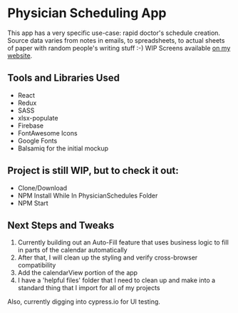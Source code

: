 # Physician Scheduling App

This app has a very specific use-case: rapid doctor's schedule creation. Source data varies from notes in emails, to spreadsheets, to actual sheets of paper with random people's writing stuff :-) WIP Screens available [on my website](http://videlsmith.com/). 

## Tools and Libraries Used
* React
* Redux
* SASS
* xlsx-populate
* Firebase
* FontAwesome Icons
* Google Fonts
* Balsamiq for the initial mockup

## Project is still WIP, but to check it out:
* Clone/Download
* NPM Install While In PhysicianSchedules Folder
* NPM Start

## Next Steps and Tweaks
1. Currently building out an Auto-Fill feature that uses business logic to fill in parts of the calendar automatically
2. After that, I will clean up the styling and verify cross-browser compatibility
3. Add the calendarView portion of the app
4. I have a 'helpful files' folder that I need to clean up and make into a standard thing that I import for all of my projects

Also, currently digging into cypress.io for UI testing.
